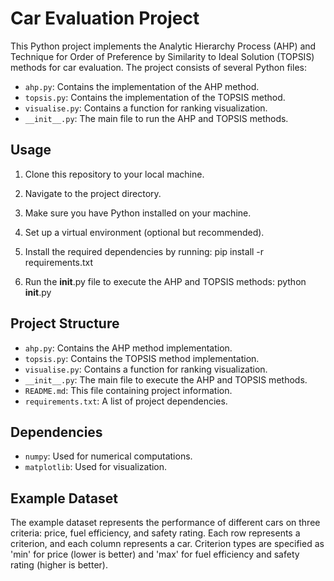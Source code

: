 # Car Evaluation Project

This Python project implements the Analytic Hierarchy Process (AHP) and 
Technique for Order of Preference by Similarity to Ideal Solution (TOPSIS) methods for car evaluation.
 The project consists of several Python files:

- `ahp.py`: Contains the implementation of the AHP method.
- `topsis.py`: Contains the implementation of the TOPSIS method.
- `visualise.py`: Contains a function for ranking visualization.
- `__init__.py`: The main file to run the AHP and TOPSIS methods.

## Usage

1. Clone this repository to your local machine.
2. Navigate to the project directory.
3. Make sure you have Python installed on your machine.
4. Set up a virtual environment (optional but recommended).
5. Install the required dependencies by running:
    pip install -r requirements.txt

6. Run the __init__.py file to execute the AHP and TOPSIS methods:
    python __init__.py

## Project Structure

- `ahp.py`: Contains the AHP method implementation.
- `topsis.py`: Contains the TOPSIS method implementation.
- `visualise.py`: Contains a function for ranking visualization.
- `__init__.py`: The main file to execute the AHP and TOPSIS methods.
- `README.md`: This file containing project information.
- `requirements.txt`: A list of project dependencies.

## Dependencies

- `numpy`: Used for numerical computations.
- `matplotlib`: Used for visualization.

## Example Dataset

The example dataset represents the performance of different cars on three criteria: price,
fuel efficiency, and safety rating. Each row represents a criterion,
and each column represents a car. Criterion types are specified 
as 'min' for price (lower is better) and 'max' for fuel efficiency
and safety rating (higher is better).
